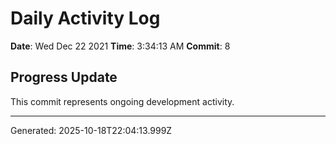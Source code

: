 # Daily Activity Log

**Date**: Wed Dec 22 2021
**Time**: 3:34:13 AM
**Commit**: 8

## Progress Update

This commit represents ongoing development activity.

---
Generated: 2025-10-18T22:04:13.999Z
